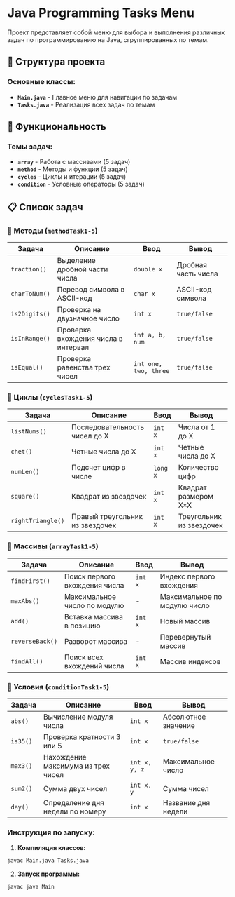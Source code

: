 # Java Programming Tasks Menu

Проект представляет собой меню для выбора и выполнения различных задач по программированию на Java, сгруппированных по темам.

## 📁 Структура проекта

### Основные классы:

- **`Main.java`** - Главное меню для навигации по задачам
- **`Tasks.java`** - Реализация всех задач по темам

## 🎯 Функциональность

### Темы задач:
- **`array`** - Работа с массивами (5 задач)
- **`method`** - Методы и функции (5 задач)  
- **`cycles`** - Циклы и итерации (5 задач)
- **`condition`** - Условные операторы (5 задач)

## 📋 Список задач

### 🔹 Методы (`methodTask1-5`)
| Задача | Описание | Ввод | Вывод |
|--------|----------|------|-------|
| `fraction()` | Выделение дробной части числа | `double x` | Дробная часть числа |
| `charToNum()` | Перевод символа в ASCII-код | `char x` | ASCII-код символа |
| `is2Digits()` | Проверка на двузначное число | `int x` | `true/false` |
| `isInRange()` | Проверка вхождения числа в интервал | `int a, b, num` | `true/false` |
| `isEqual()` | Проверка равенства трех чисел | `int one, two, three` | `true/false` |

### 🔹 Циклы (`cyclesTask1-5`)
| Задача | Описание | Ввод | Вывод |
|--------|----------|------|-------|
| `listNums()` | Последовательность чисел до X | `int x` | Числа от 1 до X |
| `chet()` | Четные числа до X | `int x` | Четные числа до X |
| `numLen()` | Подсчет цифр в числе | `long x` | Количество цифр |
| `square()` | Квадрат из звездочек | `int x` | Квадрат размером X×X |
| `rightTriangle()` | Правый треугольник из звездочек | `int x` | Треугольник из звездочек |

### 🔹 Массивы (`arrayTask1-5`)
| Задача | Описание | Ввод | Вывод |
|--------|----------|------|-------|
| `findFirst()` | Поиск первого вхождения числа | `int x` | Индекс первого вхождения |
| `maxAbs()` | Максимальное число по модулю | - | Максимальное по модулю число |
| `add()` | Вставка массива в позицию | `int x` | Новый массив |
| `reverseBack()` | Разворот массива | - | Перевернутый массив |
| `findAll()` | Поиск всех вхождений числа | `int x` | Массив индексов |

### 🔹 Условия (`conditionTask1-5`)
| Задача | Описание | Ввод | Вывод |
|--------|----------|------|-------|
| `abs()` | Вычисление модуля числа | `int x` | Абсолютное значение |
| `is35()` | Проверка кратности 3 или 5 | `int x` | `true/false` |
| `max3()` | Нахождение максимума из трех чисел | `int x, y, z` | Максимальное число |
| `sum2()` | Сумма двух чисел | `int x, y` | Сумма чисел |
| `day()` | Определение дня недели по номеру | `int x` | Название дня недели |


### Инструкция по запуску:

1. **Компиляция классов:**
```bash
javac Main.java Tasks.java
```
2. **Запуск программы:**
```bash
javac java Main
```